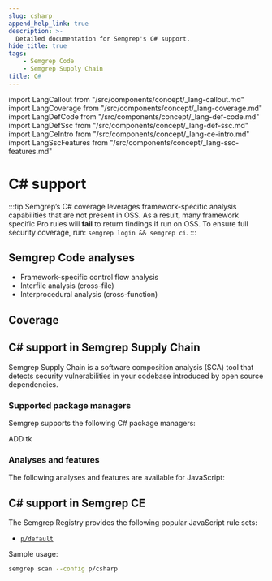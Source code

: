 ```yaml
---
slug: csharp
append_help_link: true
description: >-
  Detailed documentation for Semgrep's C# support. 
hide_title: true
tags:
    - Semgrep Code
    - Semgrep Supply Chain
title: C#
---
```


import LangCallout from "/src/components/concept/_lang-callout.md"
import LangCoverage from "/src/components/concept/_lang-coverage.md"
import LangDefCode from "/src/components/concept/_lang-def-code.md"
import LangDefSsc from "/src/components/concept/_lang-def-ssc.md"
import LangCeIntro from "/src/components/concept/_lang-ce-intro.md"
import LangSscFeatures from "/src/components/concept/_lang-ssc-features.md"

# C# support

:::tip 
Semgrep’s C# coverage leverages framework-specific analysis capabilities that are not present in OSS. As a result, many framework specific Pro rules will **fail** to return findings if run on OSS. To ensure full security coverage, run: `semgrep login && semgrep ci`.
:::

## Semgrep Code analyses

* Framework-specific control flow analysis 
* Interfile analysis (cross-file)
* Interprocedural analysis (cross-function)

## Coverage 

<LangCoverage />

## C# support in Semgrep Supply Chain

Semgrep Supply Chain is a software composition analysis (SCA) tool that detects security vulnerabilities in your codebase introduced by open source dependencies.

<LangDefSsc />

### Supported package managers

Semgrep supports the following C# package managers:

ADD tk

### Analyses and features

The following analyses and features are available for JavaScript:

<LangSscFeatures />

## C# support in Semgrep CE

<LangCeIntro />

The Semgrep Registry provides the following popular JavaScript rule sets:

- [<i class="fas fa-external-link fa-xs"></i> `p/default`](https://semgrep.dev/p/default)

<!-- config
-  [<i class="fas fa-external-link fa-xs"></i> `p/javascript`](https://semgrep.dev/p/javascript)
- [<i class="fas fa-external-link fa-xs"></i> `p/trailofbits`](https://semgrep.dev/p/trailofbits)

-->
Sample usage:

```bash
semgrep scan --config p/csharp
```
